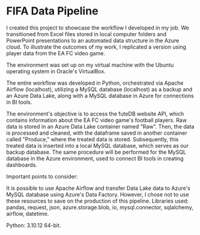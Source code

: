 # FIFA Data Pipeline

I created this project to showcase the workflow I developed in my job. We transitioned from Excel files stored in local computer folders and PowerPoint presentations to an automated data structure in the Azure cloud. To illustrate the outcomes of my work, I replicated a version using player data from the EA FC video game.

The environment was set up on my virtual machine with the Ubuntu operating system in Oracle's VirtualBox.

The entire workflow was developed in Python, orchestrated via Apache Airflow (localhost), utilizing a MySQL database (localhost) as a backup and an Azure Data Lake, along with a MySQL database in Azure for connections in BI tools.

The environment's objective is to access the futeDB website API, which contains information about the EA FC video game's football players. Raw data is stored in an Azure Data Lake container named "Raw". Then, the data is processed and cleaned, with the dataframe saved in another container called "Produce," where the treated data is stored. Subsequently, this treated data is inserted into a local MySQL database, which serves as our backup database. The same procedure will be performed for the MySQL database in the Azure environment, used to connect BI tools in creating dashboards.

Important points to consider:

It is possible to use Apache Airflow and transfer Data Lake data to Azure's MySQL database using Azure's Data Factory. However, I chose not to use these resources to save on the production of this pipeline.
Libraries used: pandas, request, json, azure.storage.blob, io, mysql.connector, sqlalchemy, airflow, datetime.

Python: 3.10.12 64-bit.
